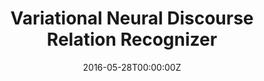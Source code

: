 ---
title: "Variational Neural Discourse Relation Recognizer"
authors:
- Biao Zhang
- Deyi Xiong
- Jinsong Su
- Qun Liu
- Rongrong Ji
- Hong Duan
- Min Zhang
author_notes:
- 
- 
- 
- 
- 
- 
- 
date: "2016-05-28T00:00:00Z"
publishDate: "2025-05-28T13:12:56+00:00"
publication_types: [文本机器翻译]
publication: "**In Proc. of EMNLP 2016.** (CCF-B类)"
---